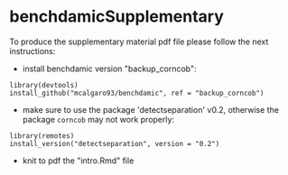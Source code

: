 # benchdamicSupplementary
To produce the supplementary material pdf file please follow the next instructions:
- install benchdamic version "backup_corncob":
```
library(devtools)
install_github("mcalgaro93/benchdamic", ref = "backup_corncob")
```
- make sure to use the package 'detectseparation' v0.2, otherwise the package `corncob` may not work properly:
```
library(remotes)
install_version("detectseparation", version = "0.2")
```
- knit to pdf the "intro.Rmd" file
